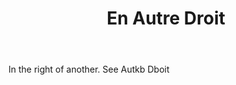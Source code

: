 ---
title: En Autre Droit
letter: E
permalink: "/definitions/bld-en-autre-droit.html"
body: In the right of another. See Autkb Dboit
published_at: '2018-07-07'
source: Black's Law Dictionary 2nd Ed (1910)
layout: post
---